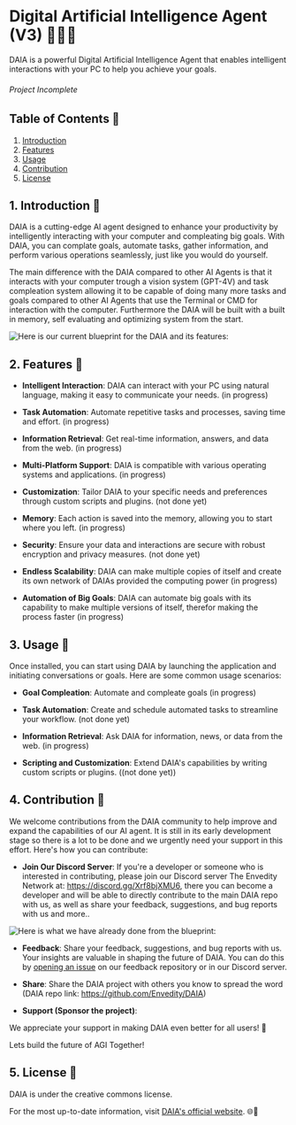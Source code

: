 # Digital Artificial Intelligence Agent (V3) 👨‍💻🤖

DAIA is a powerful Digital Artificial Intelligence Agent that enables intelligent interactions with your PC to help you achieve your goals.

###### Project Incomplete

## Table of Contents 📜

1. [Introduction](#1-introduction-)
2. [Features](#2-features-)
3. [Usage](#3-usage-)
4. [Contribution](#4-contribution-)
5. [License](#5-license-)

## 1. Introduction 🚀

DAIA is a cutting-edge AI agent designed to enhance your productivity by intelligently interacting with your computer and compleating big goals. With DAIA, you can complate goals, automate tasks, gather information, and perform various operations seamlessly, just like you would do yourself.

The main difference with the DAIA compared to other AI Agents is that it interacts with your computer trough a vision system (GPT-4V) and task compleation system allowing it to be capable of doing many more tasks and goals compared to other AI Agents that use the Terminal or CMD for interaction with the computer.
Furthermore the DAIA will be built with a built in memory, self evaluating and optimizing system from the start.

![Here is our current blueprint for the DAIA and its features:](Design/DAIA%20(GPT%20Vision).png)

## 2. Features 🌟

- **Intelligent Interaction**: DAIA can interact with your PC using natural language, making it easy to communicate your needs. (in progress)

- **Task Automation**: Automate repetitive tasks and processes, saving time and effort. (in progress)

- **Information Retrieval**: Get real-time information, answers, and data from the web. (in progress)

- **Multi-Platform Support**: DAIA is compatible with various operating systems and applications. (in progress)

- **Customization**: Tailor DAIA to your specific needs and preferences through custom scripts and plugins. (not done yet)

- **Memory**: Each action is saved into the memory, allowing you to start where you left. (in progress)
    
- **Security**: Ensure your data and interactions are secure with robust encryption and privacy measures. (not done yet)

- **Endless Scalability**: DAIA can make multiple copies of itself and create its own network of DAIAs provided the computing power (in progress)

- **Automation of Big Goals**: DAIA can automate big goals with its capability to make multiple versions of itself, therefor making the process faster (in progress)

## 3. Usage 🤝

Once installed, you can start using DAIA by launching the application and initiating conversations or goals. Here are some common usage scenarios:

- **Goal Compleation**: Automate and compleate goals (in progress)

- **Task Automation**: Create and schedule automated tasks to streamline your workflow. (not done yet)

- **Information Retrieval**: Ask DAIA for information, news, or data from the web. (in progress)

- **Scripting and Customization**: Extend DAIA's capabilities by writing custom scripts or plugins. ((not done yet))

## 4. Contribution 🙌

We welcome contributions from the DAIA community to help improve and expand the capabilities of our AI agent. It is still in its early development stage so there is a lot to be done and we urgently need your support in this effort. Here's how you can contribute:

- **Join Our Discord Server**: If you're a developer or someone who is interested in contributing, please join our Discord server The Envedity Network at: https://discord.gg/Xrf8bjXMU6, there you can become a developer and will be able to directly contribute to the main DAIA repo with us, as well as share your feedback, suggestions, and bug reports with us and more..

![Here is what we have already done from the blueprint:](Design/DAIA%20(GPT%20Vision)%20progress.png)

- **Feedback**: Share your feedback, suggestions, and bug reports with us. Your insights are valuable in shaping the future of DAIA. You can do this by [opening an issue](https://github.com/Envedity/DAIA/issues) on our feedback repository or in our Discord server.

- **Share**: Share the DAIA project with others you know to spread the word (DAIA repo link: https://github.com/Envedity/DAIA)

- **Support (Sponsor the project)**:

We appreciate your support in making DAIA even better for all users! 🙏

Lets build the future of AGI Together!

## 5. License 📄

DAIA is under the creative commons license.

For the most up-to-date information, visit [DAIA's official website](https://envedity.github.io/). 🌐🚀
